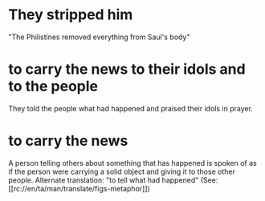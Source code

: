 # They stripped him

"The Philistines removed everything from Saul's body"

# to carry the news to their idols and to the people

They told the people what had happened and praised their idols in prayer.

# to carry the news

A person telling others about something that has happened is spoken of as if the person were carrying a solid object and giving it to those other people. Alternate translation: "to tell what had happened" (See: [[rc://en/ta/man/translate/figs-metaphor]])

